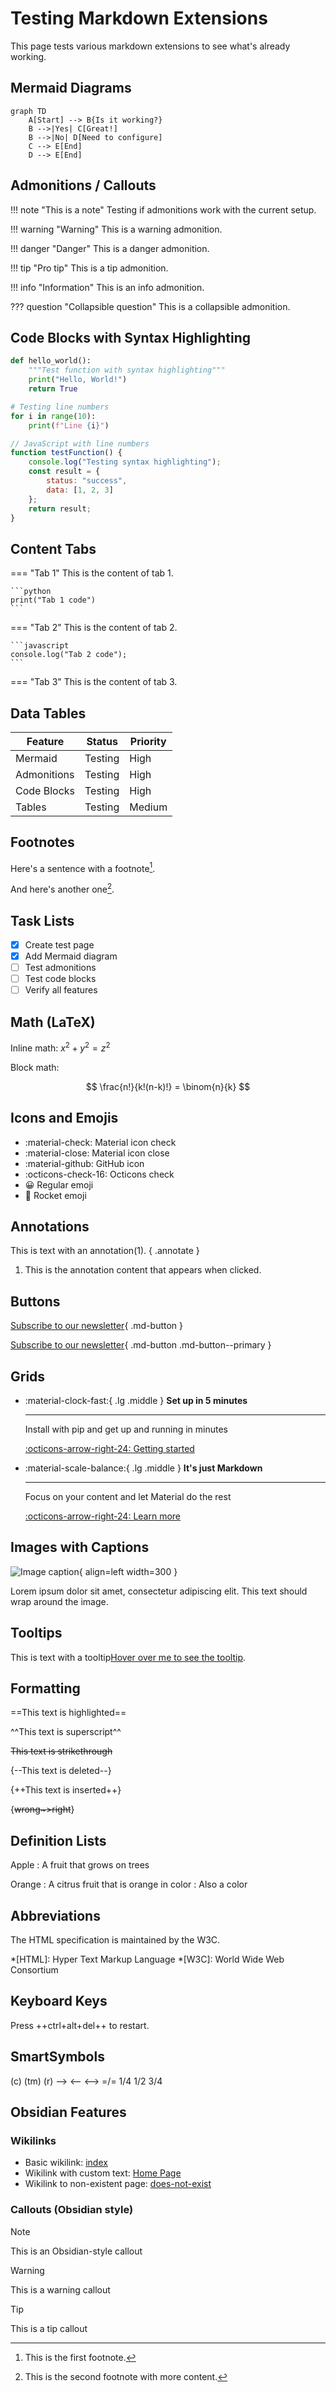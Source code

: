 # Testing Markdown Extensions

This page tests various markdown extensions to see what's already working.

## Mermaid Diagrams

```mermaid
graph TD
    A[Start] --> B{Is it working?}
    B -->|Yes| C[Great!]
    B -->|No| D[Need to configure]
    C --> E[End]
    D --> E[End]
```

## Admonitions / Callouts

!!! note "This is a note"
    Testing if admonitions work with the current setup.

!!! warning "Warning"
    This is a warning admonition.

!!! danger "Danger"
    This is a danger admonition.

!!! tip "Pro tip"
    This is a tip admonition.

!!! info "Information"
    This is an info admonition.

??? question "Collapsible question"
    This is a collapsible admonition.

## Code Blocks with Syntax Highlighting

```python title="test.py"
def hello_world():
    """Test function with syntax highlighting"""
    print("Hello, World!")
    return True

# Testing line numbers
for i in range(10):
    print(f"Line {i}")
```

```javascript title="app.js" linenums="1"
// JavaScript with line numbers
function testFunction() {
    console.log("Testing syntax highlighting");
    const result = {
        status: "success",
        data: [1, 2, 3]
    };
    return result;
}
```

## Content Tabs

=== "Tab 1"
    This is the content of tab 1.
    
    ```python
    print("Tab 1 code")
    ```

=== "Tab 2"
    This is the content of tab 2.
    
    ```javascript
    console.log("Tab 2 code");
    ```

=== "Tab 3"
    This is the content of tab 3.

## Data Tables

| Feature | Status | Priority |
|---------|--------|----------|
| Mermaid | Testing | High |
| Admonitions | Testing | High |
| Code Blocks | Testing | High |
| Tables | Testing | Medium |

## Footnotes

Here's a sentence with a footnote[^1].

And here's another one[^2].

[^1]: This is the first footnote.
[^2]: This is the second footnote with more content.

## Task Lists

- [x] Create test page
- [x] Add Mermaid diagram
- [ ] Test admonitions
- [ ] Test code blocks
- [ ] Verify all features

## Math (LaTeX)

Inline math: $x^2 + y^2 = z^2$

Block math:

$$
\frac{n!}{k!(n-k)!} = \binom{n}{k}
$$

## Icons and Emojis

- :material-check: Material icon check
- :material-close: Material icon close
- :material-github: GitHub icon
- :octicons-check-16: Octicons check
- 😀 Regular emoji
- 🚀 Rocket emoji

## Annotations

This is text with an annotation(1).
{ .annotate }

1. This is the annotation content that appears when clicked.

## Buttons

[Subscribe to our newsletter](#){ .md-button }

[Subscribe to our newsletter](#){ .md-button .md-button--primary }

## Grids

<div class="grid cards" markdown>

- :material-clock-fast:{ .lg .middle } __Set up in 5 minutes__

    ---

    Install with pip and get up and running in minutes

    [:octicons-arrow-right-24: Getting started](#)

- :material-scale-balance:{ .lg .middle } __It's just Markdown__

    ---

    Focus on your content and let Material do the rest

    [:octicons-arrow-right-24: Learn more](#)

</div>

## Images with Captions

![Image caption](https://dummyimage.com/600x400/000/fff&text=Test+Image){ align=left width=300 }

Lorem ipsum dolor sit amet, consectetur adipiscing elit. This text should wrap around the image.

## Tooltips

This is text with a tooltip[Hover over me to see the tooltip](# "This is the tooltip content").

## Formatting

==This text is highlighted==

^^This text is superscript^^

~~This text is strikethrough~~

{--This text is deleted--}

{++This text is inserted++}

{~~wrong~>right~~}

## Definition Lists

Apple
:   A fruit that grows on trees

Orange
:   A citrus fruit that is orange in color
:   Also a color

## Abbreviations

The HTML specification is maintained by the W3C.

*[HTML]: Hyper Text Markup Language
*[W3C]: World Wide Web Consortium

## Keyboard Keys

Press ++ctrl+alt+del++ to restart.

## SmartSymbols

(c) (tm) (r) --> <-- <--> =/= 1/4 1/2 3/4

## Obsidian Features

### Wikilinks

- Basic wikilink: [index](index.md)
- Wikilink with custom text: [Home Page](index.md)
- Wikilink to non-existent page: [does-not-exist](does-not-exist.md)

### Callouts (Obsidian style)

> [!note]
> This is an Obsidian-style callout

> [!warning]
> This is a warning callout

> [!tip]
> This is a tip callout